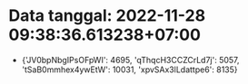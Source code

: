 # Data tanggal: 2022-11-28 09:38:36.613238+07:00

* {'JV0bpNbgIPsOFpWI': 4695, 'qThqcH3CCZCrLd7j': 5057, 'tSaB0mmhex4ywEtW': 10031, 'xpvSAx3lLdattpe6': 8135}
